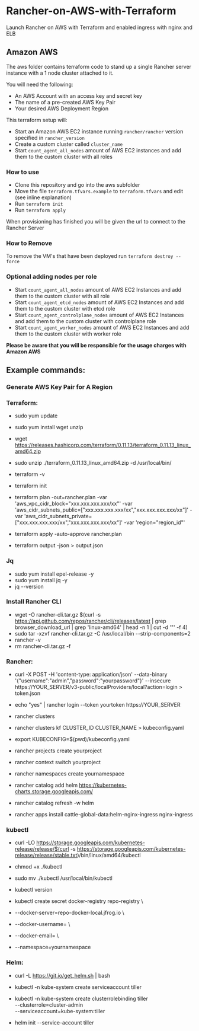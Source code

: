 # Rancher-on-AWS-with-Terraform
Launch Rancher on AWS with Terraform and enabled ingress with nginx and ELB

## Amazon AWS

The aws folder contains terraform code to stand up a single Rancher server instance with a 1 node cluster attached to it.

You will need the following:

- An AWS Account with an access key and secret key
- The name of a pre-created AWS Key Pair
- Your desired AWS Deployment Region

This terraform setup will:

- Start an Amazon AWS EC2 instance running `rancher/rancher` version specified in `rancher_version`
- Create a custom cluster called `cluster_name`
- Start `count_agent_all_nodes` amount of AWS EC2 instances and add them to the custom cluster with all roles

### How to use

- Clone this repository and go into the aws subfolder
- Move the file `terraform.tfvars.example` to `terraform.tfvars` and edit (see inline explanation)
- Run `terraform init`
- Run `terraform apply`

When provisioning has finished you will be given the url to connect to the Rancher Server

### How to Remove

To remove the VM's that have been deployed run `terraform destroy --force`

### Optional adding nodes per role
- Start `count_agent_all_nodes` amount of AWS EC2 Instances and add them to the custom cluster with all role
- Start `count_agent_etcd_nodes` amount of AWS EC2 Instances and add them to the custom cluster with etcd role
- Start `count_agent_controlplane_nodes` amount of AWS EC2 Instances and add them to the custom cluster with controlplane role
- Start `count_agent_worker_nodes` amount of AWS EC2 Instances and add them to the custom cluster with worker role

**Please be aware that you will be responsible for the usage charges with Amazon AWS**

## Example commands:

### Generate AWS Key Pair for A Region

### Terraform:
- sudo yum update
- sudo yum install wget unzip
- wget https://releases.hashicorp.com/terraform/0.11.13/terraform_0.11.13_linux_amd64.zip
- sudo unzip ./terraform_0.11.13_linux_amd64.zip -d /usr/local/bin/
- terraform -v

- terraform init
- terraform plan -out=rancher.plan -var 'aws_vpc_cidr_block="xxx.xxx.xxx.xxx/xx"' -var 'aws_cidr_subnets_public=["xxx.xxx.xxx.xxx/xx","xxx.xxx.xxx.xxx/xx"]' -var 'aws_cidr_subnets_private=["xxx.xxx.xxx.xxx/xx","xxx.xxx.xxx.xxx/xx"]' -var 'region="region_id"'
- terraform apply -auto-approve rancher.plan
- terraform output -json > output.json

### Jq
- sudo yum install epel-release -y
- sudo yum install jq -y
- jq --version

### Install Rancher CLI
- wget -O rancher-cli.tar.gz $(curl -s https://api.github.com/repos/rancher/cli/releases/latest | grep browser_download_url | grep 'linux-amd64' | head -n 1 | cut -d '"' -f 4)
- sudo tar -xzvf rancher-cli.tar.gz -C /usr/local/bin --strip-components=2
- rancher -v
- rm rancher-cli.tar.gz -f

### Rancher:
- curl -X POST -H 'content-type: application/json' --data-binary '{"username":"admin","password":"yourpassword"}' --insecure https://YOUR_SERVER/v3-public/localProviders/local?action=login > token.json
- echo "yes" | rancher login --token yourtoken https://YOUR_SERVER

- rancher clusters
- rancher clusters kf CLUSTER_ID CLUSTER_NAME > kubeconfig.yaml
- export KUBECONFIG=$(pwd)/kubeconfig.yaml

- rancher projects create yourproject
- rancher context switch yourproject
- rancher namespaces create yournamespace

- rancher catalog add helm https://kubernetes-charts.storage.googleapis.com/
- rancher catalog refresh -w helm
- rancher apps install cattle-global-data:helm-nginx-ingress nginx-ingress

### kubectl
- curl -LO https://storage.googleapis.com/kubernetes-release/release/$(curl -s https://storage.googleapis.com/kubernetes-release/release/stable.txt)/bin/linux/amd64/kubectl
- chmod +x ./kubectl
- sudo mv ./kubectl /usr/local/bin/kubectl
- kubectl version

- kubectl create secret docker-registry repo-registry \
- --docker-server=repo-docker-local.jfrog.io \
- --docker-username= \
- --docker-email= \
- --namespace=yournamespace

### Helm:
- curl -L https://git.io/get_helm.sh | bash
- kubectl -n kube-system create serviceaccount tiller

- kubectl -n kube-system create clusterrolebinding tiller \
  --clusterrole=cluster-admin \
  --serviceaccount=kube-system:tiller

- helm init --service-account tiller

<!-- helm install stable/nginx-ingress --name nginx-ingress \
    --set controller.stats.enabled=true \
    --set controller.metrics.enabled=true  -->

